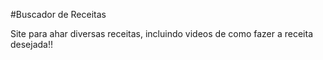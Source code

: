 #Buscador de Receitas

Site para ahar diversas receitas, incluindo videos de como fazer a receita desejada!!
